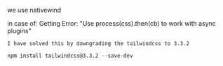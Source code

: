 we use nativewind

in case of:
Getting Error: "Use process(css).then(cb) to work with async plugins"

```
I have solved this by downgrading the tailwindcss to 3.3.2

npm install tailwindcss@3.3.2 --save-dev
```